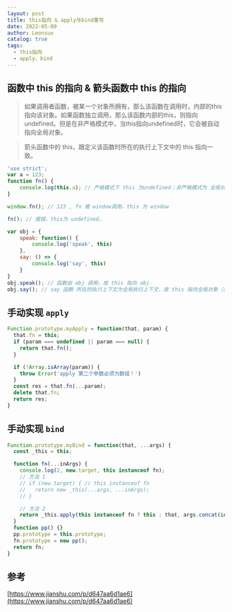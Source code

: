 ```yaml
---
layout: post
title: this指向 & apply与bind重写
date: 2022-05-09
author: Leonsux
catalog: true
tags: 
  - this指向
  - apply、bind
---
```


## 函数中 this 的指向 & 箭头函数中 this 的指向

> 如果调用者函数，被某一个对象所拥有，那么该函数在调用时，内部的this指向该对象。如果函数独立调用，那么该函数内部的this，则指向undefined。但是在非严格模式中，当this指向undefined时，它会被自动指向全局对象。

> 箭头函数中的 this，跟定义该函数时所在的执行上下文中的 this 指向一致。

```js
'use strict';
var a = 123;
function fn() {
	console.log(this.a); // 严格模式下 this 为undefined；非严格模式为 全局对象
}

window.fn(); // 123 , fn 被 window调用，this 为 window

fn(); // 报错，this为 undefined，

var obj = {
	speak: function() {
		console.log('speak', this)
	},
	say: () => {
		console.log('say', this)
	}
}
obj.speak(); // 函数由 obj 调用，故 this 指向 obj
obj.say(); // say 函数 所在的执行上下文为全局执行上下文，故 this 指向全局对象（浏览器中为 window ）
```

## 手动实现 `apply`

```js
Function.prototype.myApply = function(that, param) {
  that.fn = this;
  if (param === undefined || param === null) {
    return that.fn();
  }

  if (!Array.isArray(param)) {
    throw Error('apply 第二个参数必须为数组！')
  }
  const res = that.fn(...param);
  delete that.fn;
  return res;
}
```

## 手动实现 `bind`

```js
Function.prototype.myBind = function(that, ...args) {
  const _this = this;

  function fn(...inArgs) {
    console.log(2, new.target, this instanceof fn);
    // 方法 1
    // if (new.target) { // this instanceof fn
    //   return new _this(...args, ...inArgs);
    // }

    // 方法 2
    return _this.apply(this instanceof fn ? this : that, args.concat(inArgs));
  }
  function pp() {}
  pp.prototype = this.prototype;
  fn.prototype = new pp();
  return fn;
}
```

## 参考

[https://www.jianshu.com/p/d647aa6d1ae6](https://www.jianshu.com/p/d647aa6d1ae6)
